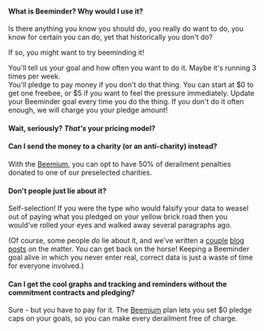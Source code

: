 #### What is Beeminder?  Why would I use it?
Is there anything you know you should do, you really do want to do, you know for certain you can do, yet that historically you don't do? 

If so, you might want to try beeminding it!

You'll tell us your goal and how often you want to do it.  Maybe it's running 3 times per week.  
You'll pledge to pay money if you don't do that thing.  You can start at $0 to get one freebee, or $5 if you want to feel the pressure immediately.
Update your Beeminder goal every time you do the thing.  If you don't do it often enough, we will charge you your pledge amount!

#### Wait, seriously?  *That's* your pricing model?

#### Can I send the money to a charity (or an anti-charity) instead?
With the [Beemium](https://www.beeminder.com/premium), you can opt to have 50% of derailment penalties donated to one of our preselected charities.

#### Don't people just lie about it?
Self-selection! If you were the type who would falsify your data to weasel out of paying what you pledged on your yellow brick road then you would’ve rolled your eyes and walked away several paragraphs ago.

(Of course, some people _do_ lie about it, and we've written a [couple](http://blog.beeminder.com/cheating) [blog posts](http://blog.beeminder.com/chelsea) on the matter.  You can get back on the horse!  Keeping a Beeminder goal alive in which you never enter real, correct data is just a waste of time for everyone involved.)

#### Can I get the cool graphs and tracking and reminders without the commitment contracts and pledging?
Sure - but you have to pay for it.  The [Beemium](https://www.beeminder.com/premium) plan lets you set $0 pledge caps on your goals, so you can make every derailment free of charge. 
